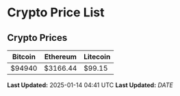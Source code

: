 # Crypto Price List

## Crypto Prices
| Bitcoin | Ethereum | Litecoin |
| ------- | -------- | -------- |
| $94940 | $3166.44 | $99.15 |
**Last Updated:** 2025-01-14 04:41 UTC
**Last Updated:** $DATE$
